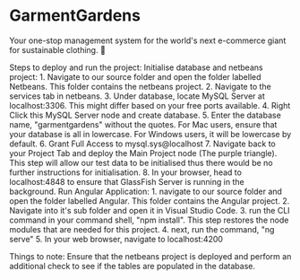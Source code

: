 # GarmentGardens

Your one-stop management system for the world's next e-commerce giant for sustainable clothing. 🚀

Steps to deploy and run the project:
Initialise database and netbeans project:
	1. Navigate to our source folder and open the folder labelled Netbeans. This folder contains the netbeans project. 
	2. Navigate to the services tab in netbeans.
	3. Under database, locate MySQL Server at localhost:3306. This might differ based on your free ports 		available.
	4. Right Click this MySQL Server node and create database.
	5. Enter the database name, "garmentgardens" without the quotes. For Mac users, ensure that your 		database is all in lowercase. For Windows users, it will be lowercase by default.
	6. Grant Full Access to mysql.sys@localhost
	7. Navigate back to your Project Tab and deploy the Main Project node (The purple triangle). This step
		will allow our test data to be initialised thus there would be no further instructions for initialisation.
	8. In your browser, head to localhost:4848 to ensure that GlassFish Server is running in the 		background.
Run Angular Application:
	1. navigate to our source folder and open the folder labelled Angular. This folder contains the Angular 		project.
	2. Navigate into it's sub folder and open it in Visual Studio Code.
	3. run the CLI command in your command shell, "npm install". This step restores the node modules 		that are needed for this project.
	4. next, run the command, "ng serve"
	5. In your web browser, navigate to localhost:4200

Things to note:
Ensure that the netbeans project is deployed and perform an additional check to see if the tables are populated in the database.


